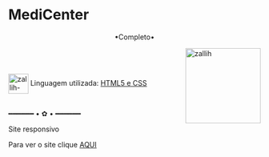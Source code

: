 # MediCenter


<p align="middle">•Completo•</p>

<img align="right" alt="zallih" width="150" src="https://cdn.discordapp.com/attachments/1128416328215167096/1157425285344534678/download20230905181423.png?ex=66ebeb8b&is=66ea9a0b&hm=a125113e1e0e5b130bd98fce76dba8edd2c83f38bd40616fb777c1f5598aa788&">
  <br><br>
<div style="display: inline_block"><br>
 
  <img align="center" alt="zallih-css" height="40" width="40" src="https://raw.githubusercontent.com/learnbr/html-css/master/logo.png">
  Linguagem utilizada: <a href="#">HTML5 e CSS</a><br><br>


  <p align="middle">

━━━━━━ • ✿ • ━━━━━━
  </p>
  
  <p>
  Site responsivo
    
   Para ver o site clique  <a href="https://zallih.github.io/MediCenter/">AQUI</a>
  </p>
